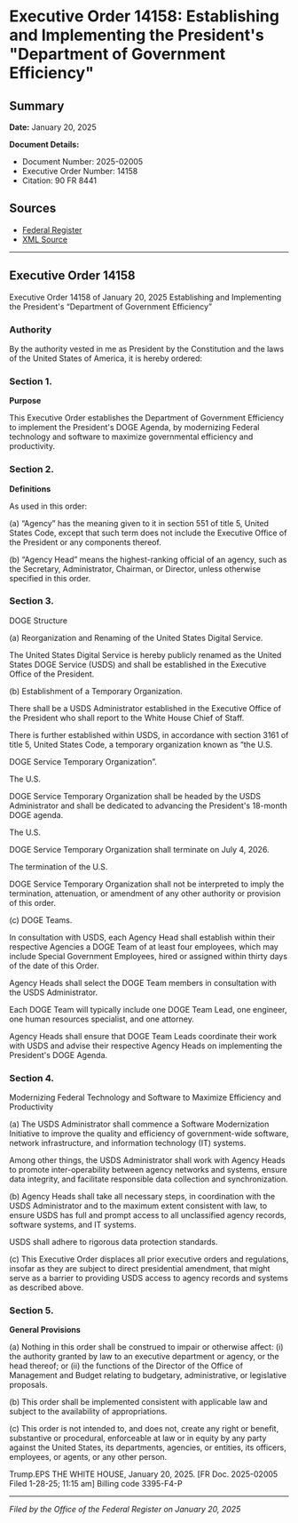 # Executive Order 14158: Establishing and Implementing the President's "Department of Government Efficiency"

## Summary

**Date:** January 20, 2025

**Document Details:**
- Document Number: 2025-02005
- Executive Order Number: 14158
- Citation: 90 FR 8441

## Sources
- [Federal Register](https://www.federalregister.gov/documents/2025/01/29/2025-02005/establishing-and-implementing-the-presidents-department-of-government-efficiency)
- [XML Source](https://www.federalregister.gov/documents/full_text/xml/2025/01/29/2025-02005.xml)

---

## Executive Order 14158

Executive Order 14158 of January 20, 2025
Establishing and Implementing the President's “Department of Government Efficiency”
### Authority

By the authority vested in me as President by the Constitution and the laws of the United States of America, it is hereby ordered:
### Section 1.

**Purpose**

This Executive Order establishes the Department of Government Efficiency to implement the President's DOGE Agenda, by modernizing Federal technology and software to maximize governmental efficiency and productivity.
### Section 2.

**Definitions**

As used in this order:

(a) “Agency” has the meaning given to it in section 551 of title 5, United States Code, except that such term does not include the Executive Office of the President or any components thereof.

(b) “Agency Head” means the highest-ranking official of an agency, such as the Secretary, Administrator, Chairman, or Director, unless otherwise specified in this order.
### Section 3.

DOGE Structure

(a) Reorganization and Renaming of the United States Digital Service.

The United States Digital Service is hereby publicly renamed as the United States DOGE Service (USDS) and shall be established in the Executive Office of the President.

(b) Establishment of a Temporary Organization.

There shall be a USDS Administrator established in the Executive Office of the President who shall report to the White House Chief of Staff.

There is further established within USDS, in accordance with section 3161 of title 5, United States Code, a temporary organization known as “the U.S.

DOGE Service Temporary Organization”.

The U.S.

DOGE Service Temporary Organization shall be headed by the USDS Administrator and shall be dedicated to advancing the President's 18-month DOGE agenda.

The U.S.

DOGE Service Temporary Organization shall terminate on July 4, 2026.

The termination of the U.S.

DOGE Service Temporary Organization shall not be interpreted to imply the termination, attenuation, or amendment of any other authority or provision of this order.

(c) DOGE Teams.

In consultation with USDS, each Agency Head shall establish within their respective Agencies a DOGE Team of at least four employees, which may include Special Government Employees, hired or assigned within thirty days of the date of this Order.

Agency Heads shall select the DOGE Team members in consultation with the USDS Administrator.

Each DOGE Team will typically include one DOGE Team Lead, one engineer, one human resources specialist, and one attorney.

Agency Heads shall ensure that DOGE Team Leads coordinate their work with USDS and advise their respective Agency Heads on implementing the President's DOGE Agenda.
### Section 4.

Modernizing Federal Technology and Software to Maximize Efficiency and Productivity

(a) The USDS Administrator shall commence a Software Modernization Initiative to improve the quality and efficiency of government-wide software, network infrastructure, and information technology (IT) systems.

Among other things, the USDS Administrator shall work with Agency Heads to promote inter-operability between agency networks and systems, ensure data integrity, and facilitate responsible data collection and synchronization.

(b) Agency Heads shall take all necessary steps, in coordination with the USDS Administrator and to the maximum extent consistent with law, to ensure USDS has full and prompt access to all unclassified agency records, software systems, and IT systems.

USDS shall adhere to rigorous data protection standards.

(c) This Executive Order displaces all prior executive orders and regulations, insofar as they are subject to direct presidential amendment, that might serve as a barrier to providing USDS access to agency records and systems as described above.
### Section 5.

**General Provisions**

(a) Nothing in this order shall be construed to impair or otherwise affect:
    (i) the authority granted by law to an executive department or agency, or the head thereof; or
    (ii) the functions of the Director of the Office of Management and Budget relating to budgetary, administrative, or legislative proposals.

(b) This order shall be implemented consistent with applicable law and subject to the availability of appropriations.

(c) This order is not intended to, and does not, create any right or benefit, substantive or procedural, enforceable at law or in equity by any party against the United States, its departments, agencies, or entities, its officers, employees, or agents, or any other person.

Trump.EPS
THE WHITE HOUSE,
January 20, 2025.
[FR Doc. 2025-02005 
Filed 1-28-25; 11:15 am]
Billing code 3395-F4-P

---

*Filed by the Office of the Federal Register on January 20, 2025*
